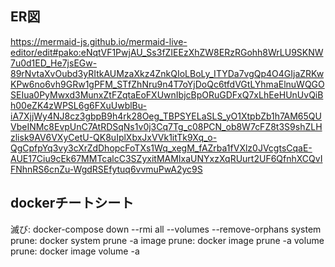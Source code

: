 ## ER図
https://mermaid-js.github.io/mermaid-live-editor/edit#pako:eNqtVF1PwjAU_Ss3fZIEEzXhZW8ERzRGohh8WrLU9SKNW7u0d1ED_He7jsEGw-89rNvtaXvOubd3yRItkAUMzaXkz4ZnkQIoLBoLy_ITYDa7vgQp4O4GIjaZRKwKPw6no6vh9GRw1gPFM_STfZhNru9n4T7oYjDoQc6tfdVGtLYhmaElnuWQGOSEIua0PyMwxd3MunxZtFZqtaEoFXUwnIbjcBpORuGDFxQ7xLhEeHUnUvQiBh00eZK4zWPSL6g6FXuUwblBu-iA7XjjWy4NJ8cz3gbpB9h4rk28Oeg_TBPSYELaSLS_yO1XtpbZb1h7AM65QUVbeINMc8EvpUnC7AtRDSqNs1v0j3Cq7Tg_c08PCN_ob8W7cFZ8t3S9shZLHzlisk9AV6VXyCetU-QK8uIplXbxJxVVk1itTk9Xq_o-QgCpfpYq3vy3cXrZdDhopcFoTXs1Wq_xegM_fAZrba1fVXlz0JVcgtsCqaE-AUE17Ciu9cEk67MMTcalcC3SZyxitMAMIxaUNYxzXqRUurt2UF6QfnhXCQvIFNhnRS6cnZu-WgdRSEfytuq6vvmuPwA2yc9S

## dockerチートシート
滅び: docker-compose down --rmi all --volumes --remove-orphans
system prune: docker system prune -a
image prune: docker image prune -a
volume prune: docker image volume -a
